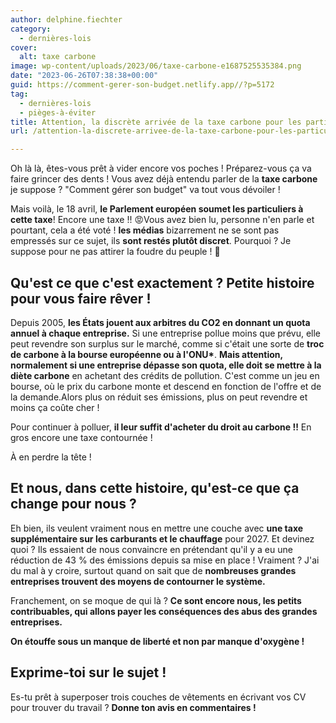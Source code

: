 ```yaml
---
author: delphine.fiechter
category:
  - dernières-lois
cover:
  alt: taxe carbone
image: wp-content/uploads/2023/06/taxe-carbone-e1687525535384.png
date: "2023-06-26T07:38:38+00:00"
guid: https://comment-gerer-son-budget.netlify.app//?p=5172
tag:
  - dernières-lois
  - pièges-à-éviter
title: Attention, la discrète arrivée de la taxe carbone pour les particuliers !
url: /attention-la-discrete-arrivee-de-la-taxe-carbone-pour-les-particuliers/

---
```

Oh là là, êtes-vous prêt à vider encore vos poches ! Préparez-vous ça va faire grincer des dents ! Vous avez déjà entendu parler de la **taxe carbone** je suppose ? "Comment gérer son budget" va tout vous dévoiler !

Mais voilà, le 18 avril, **le Parlement européen soumet les particuliers à cette taxe**! Encore une taxe !! 😡Vous avez bien lu, personne n'en parle et pourtant, cela a été voté ! **les médias** bizarrement ne se sont pas empressés sur ce sujet, ils **sont restés plutôt discret**. Pourquoi ? Je suppose pour ne pas attirer la foudre du peuple ! 🤔

## Qu'est ce que c'est exactement ? Petite histoire pour vous faire rêver !

Depuis 2005, **les États jouent aux arbitres du CO2 en donnant un quota annuel à chaque entreprise.** Si une entreprise pollue moins que prévu, elle peut revendre son surplus sur le marché, comme si c'était une sorte de **troc de carbone à la bourse européenne ou à l'ONU\***. **Mais attention, normalement si une entreprise dépasse son quota, elle doit se mettre à la diète carbone** en achetant des crédits de pollution. C'est comme un jeu en bourse, où le prix du carbone monte et descend en fonction de l'offre et de la demande.Alors plus on réduit ses émissions, plus on peut revendre et moins ça coûte cher !

Pour continuer à polluer, **il leur suffit d'acheter du droit au carbone !!** En gros encore une taxe contournée !

À en perdre la tête !

## Et nous, dans cette histoire, qu'est-ce que ça change pour nous ?

Eh bien, ils veulent vraiment nous en mettre une couche avec **une taxe supplémentaire sur les carburants et le chauffage** pour 2027. Et devinez quoi ? Ils essaient de nous convaincre en prétendant qu'il y a eu une réduction de 43 % des émissions depuis sa mise en place ! Vraiment ? J'ai du mal à y croire, surtout quand on sait que de **nombreuses grandes entreprises trouvent des moyens de contourner le système.**

Franchement, on se moque de qui là ? **Ce sont encore nous, les petits contribuables, qui allons payer les conséquences des abus des grandes entreprises.**

**On étouffe sous un manque de liberté et non par manque d'oxygène !**

## Exprime-toi sur le sujet !

Es-tu prêt à superposer trois couches de vêtements en écrivant vos CV pour trouver du travail ? **Donne ton avis en commentaires !**
